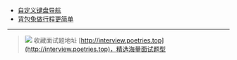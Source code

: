 - [  自定义键盘导航 ](http://navi.chenqiwei.com/)
- [背包兔做行程更简单](http://www.beibaotu.com/)


---

> ![](http://img-repo.poetries.top/images/20211003165152.png)
> 收藏面试题地址 [http://interview.poetries.top](http://interview.poetries.top)，精选海量面试题型